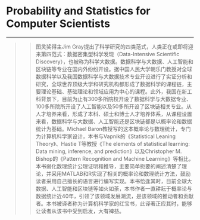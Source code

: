 # Probability and Statistics for Computer Scientists
----------------------------------------------------------
>>图灵奖得主Jim Gray提出了科学研究的四类范式，人类正在或即将迎来第四范式：数据密集型科学发现（Data-Intensive Scientific Discovery），也被称为科学大数据。数据科学与大数据、人工智能和区块链等专业在国内外纷纷开设。据中国人民大学朝乐门教授对全球数据科学以及我国数据科学与大数据技术专业开设进行了实证分析和研究，全球世界顶级大学和研究机构都形成了数据科学的课程链，主要理论基础、基础理论和领域应用为中心的课程。此外，我国在新工科背景下，目前为止有300多所院校开设了数据科学与大数据专业、100多所院所开设了人工智能以及50多所开设了区块链相关专业。从人才培养来看，形成了本科、硕士和博士人才培养体系，从课程设置来看，数据科学与大数据、人工智能还是区块链都是以概率论和数据统计为基础。Michael Baron教授写的这本概率论与数理统计，专门为计算机科学家设计，本书与Vapnik的《Statistical Leaning Theory》、Hastie T等教授《The elements of statistical learning: Data mining, inference, and prediction》以及Christopher M. Bishop的《Pattern Recognition and Machine Learning》等相比，本书弱化数理统计公理证明和推导，主要简单扼要的阐述清楚了理论，并采用MATLAB和R实现了相关的概率论和数理统计方法，鼓励读者采用自己擅长的语言进行编写实现。本书恰逢其时，目前全球大数据、人工智能和区块链等如火如荼，本书作者一直耕耘于概率论与数据统计近40年，引领了该领域发展潮流，是该领域的推动者和贡献者。本书被译者称为计算机科学家的红宝书，此译著正应其时，能够让读者从该书中受到启发，大有裨益。
